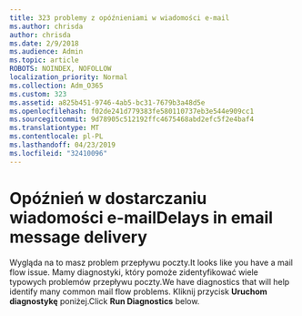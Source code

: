 ```yaml
---
title: 323 problemy z opóźnieniami w wiadomości e-mail
ms.author: chrisda
author: chrisda
ms.date: 2/9/2018
ms.audience: Admin
ms.topic: article
ROBOTS: NOINDEX, NOFOLLOW
localization_priority: Normal
ms.collection: Adm_O365
ms.custom: 323
ms.assetid: a825b451-9746-4ab5-bc31-7679b3a48d5e
ms.openlocfilehash: f02de241d779383fe580110737eb3e544e909cc1
ms.sourcegitcommit: 9d78905c512192ffc4675468abd2efc5f2e4baf4
ms.translationtype: MT
ms.contentlocale: pl-PL
ms.lasthandoff: 04/23/2019
ms.locfileid: "32410096"
---
```

# <a name="delays-in-email-message-delivery"></a><span data-ttu-id="16fe2-102">Opóźnień w dostarczaniu wiadomości e-mail</span><span class="sxs-lookup"><span data-stu-id="16fe2-102">Delays in email message delivery</span></span>

<span data-ttu-id="16fe2-103">Wygląda na to masz problem przepływu poczty.</span><span class="sxs-lookup"><span data-stu-id="16fe2-103">It looks like you have a mail flow issue.</span></span> <span data-ttu-id="16fe2-104">Mamy diagnostyki, który pomoże zidentyfikować wiele typowych problemów przepływu poczty.</span><span class="sxs-lookup"><span data-stu-id="16fe2-104">We have diagnostics that will help identify many common mail flow problems.</span></span> <span data-ttu-id="16fe2-105">Kliknij przycisk **Uruchom diagnostykę** poniżej.</span><span class="sxs-lookup"><span data-stu-id="16fe2-105">Click **Run Diagnostics** below.</span></span>
